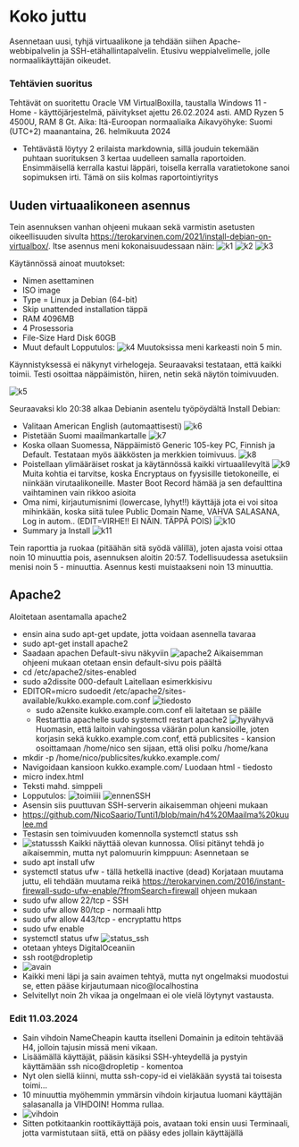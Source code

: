 # Koko juttu

Asennetaan uusi, tyhjä virtuaalikone ja tehdään siihen Apache-webbipalvelin ja SSH-etähallintapalvelin. 
Etusivu weppialvelimelle, jolle normaalikäyttäjän oikeudet.

### Tehtävien suoritus
Tehtävät on suoritettu Oracle VM VirtualBoxilla, taustalla Windows 11 - Home - käyttöjärjestelmä, päivitykset ajettu 26.02.2024 asti. AMD Ryzen 5 4500U, RAM 8 Gt. Aika:
Itä-Euroopan normaaliaika
Aikavyöhyke: Suomi (UTC+2)
maanantaina, 26. helmikuuta 2024
- Tehtävästä löytyy 2 erilaista markdownia, sillä jouduin tekemään puhtaan suorituksen 3 kertaa uudelleen samalla raportoiden. Ensimmäisellä kerralla kastui läppäri, toisella kerralla varatietokone sanoi sopimuksen irti. Tämä on siis kolmas raportointiyritys

## Uuden virtuaalikoneen asennus
Tein asennuksen vanhan ohjeeni mukaan sekä varmistin asetusten oikeellisuuden sivulta https://terokarvinen.com/2021/install-debian-on-virtualbox/.
Itse asennus meni kokonaisuudessaan näin:
![k1](https://github.com/NicoSaario/Tunti1/assets/156778628/213ae983-66dd-4a19-ab90-b46e8725bc84)
![k2](https://github.com/NicoSaario/Tunti1/assets/156778628/ad933363-4cf0-47a0-b588-1ac2dd5cac34)
![k3](https://github.com/NicoSaario/Tunti1/assets/156778628/70381f15-368d-4714-b766-295973a7e53a)

Käytännössä ainoat muutokset:
- Nimen asettaminen
- ISO image
- Type = Linux ja Debian (64-bit)
- Skip unattended installation täppä
- RAM 4096MB
- 4 Prosessoria
- File-Size Hard Disk 60GB
- Muut default
  Lopputulos:
  ![k4](https://github.com/NicoSaario/Tunti1/assets/156778628/6ab6dd15-6b66-49e0-b45f-5a6fd1f1af5f)
  Muutoksissa meni karkeasti noin 5 min. 

Käynnistyksessä ei näkynyt virhelogeja. Seuraavaksi testataan, että kaikki toimii. Testi osoittaa näppäimistön, hiiren, netin sekä näytön toimivuuden.

![k5](https://github.com/NicoSaario/Tunti1/assets/156778628/73f976eb-ad24-4e39-bd57-53c383e6ef23)

Seuraavaksi klo 20:38 alkaa Debianin asentelu työpöydältä Install Debian:
- Valitaan American English (automaattisesti)
![k6](https://github.com/NicoSaario/Tunti1/assets/156778628/e31ec90f-d1f2-4cfc-ae50-e2c6731c8b3d)
- Pistetään Suomi maailmankartalle
  ![k7](https://github.com/NicoSaario/Tunti1/assets/156778628/817c5a31-cf55-4ce0-b8df-9415a8466083)
- Koska ollaan Suomessa, Näppäimistö Generic 105-key PC, Finnish ja Default. Testataan myös ääkkösten ja merkkien toimivuus.
![k8](https://github.com/NicoSaario/Tunti1/assets/156778628/98665290-141f-42db-b87f-445027f5e1d1)
- Poistellaan ylimääräiset roskat ja käytännössä kaikki virtuaalilevyltä
  ![k9](https://github.com/NicoSaario/Tunti1/assets/156778628/2ec5dcd9-e506-4789-a5df-8ed7544b5685)
Muita kohtia ei tarvitse, koska Encryptaus on fyysisille tietokoneille, ei niinkään virutaalikoneille. Master Boot Record hämää ja sen defaulttina vaihtaminen vain rikkoo asioita
- Oma nimi, kirjautumisnimi (lowercase, lyhyt!!) käyttäjä jota ei voi sitoa mihinkään, koska siitä tulee Public Domain Name, VAHVA SALASANA, Log in autom.. (EDIT=VIRHE!! EI NÄIN. TÄPPÄ POIS)
  ![k10](https://github.com/NicoSaario/Tunti1/assets/156778628/25506aa4-5985-4a6c-8110-66f858c7955d)
- Summary ja Install
![k11](https://github.com/NicoSaario/Tunti1/assets/156778628/66aca1d7-4724-4965-93fd-2581fe420973)

Tein raporttia ja ruokaa (pitäähän sitä syödä välillä), joten ajasta voisi ottaa noin 10 minuuttia pois, asennuksen aloitin 20:57. Todellisuudessa asetuksiin menisi noin 5 - minuuttia.
Asennus kesti muistaakseni noin 13 minuuttia.


## Apache2
Aloitetaan asentamalla apache2
- ensin aina sudo apt-get update, jotta voidaan asennella tavaraa
- sudo apt-get install apache2
- Saadaan apachen Default-sivu näkyviin
![apache2](https://github.com/NicoSaario/Tunti1/assets/156778628/acca735f-112b-4b8a-9bce-e23f8f5e2123)
Aikaisemman ohjeeni mukaan otetaan ensin default-sivu pois päältä
- cd /etc/apache2/sites-enabled
- sudo a2dissite 000-default 
Laitellaan esimerkkisivu
- EDITOR=micro sudoedit /etc/apache2/sites-available/kukko.example.com.conf
  ![tiedosto](https://github.com/NicoSaario/Tunti1/assets/156778628/98bcdcec-4037-45a5-91aa-d52d26ecb492)
  - sudo a2ensite kukko.example.com.conf eli laitetaan se päälle
  - Restarttia apachelle sudo systemctl restart apache2
  ![hyvähyvä](https://github.com/NicoSaario/Tunti1/assets/156778628/ade419dc-f8fc-41a3-bc32-2d6157669918)
Huomasin, että laitoin vahingossa väärän polun kansioille, joten korjasin sekä kukko.example.com.conf, että publicsites - kansion osoittamaan /home/nico sen sijaan, että olisi polku /home/kana
- mkdir -p /home/nico/publicsites/kukko.example.com/
- Navigoidaan kansioon kukko.example.com/
Luodaan html - tiedosto
- micro index.html
- Teksti mahd. simppeli
- Lopputulos:
![toimiiii](https://github.com/NicoSaario/Tunti1/assets/156778628/1aef4d43-e641-4a38-9cd2-4ac274b028cb)
![ennenSSH](https://github.com/NicoSaario/Tunti1/assets/156778628/db669d7d-e264-4edc-8305-c7583e915eba)
- Asensin siis puuttuvan SSH-serverin aikaisemman ohjeeni mukaan
- https://github.com/NicoSaario/Tunti1/blob/main/h4%20Maailma%20kuulee.md
- Testasin sen toimivuuden komennolla systemctl status ssh
- ![statusssh](https://github.com/NicoSaario/Tunti1/assets/156778628/2daeca5e-9932-4bde-981b-b85b704411e2)
Kaikki näyttää olevan kunnossa. Olisi pitänyt tehdä jo aikaisemmin, mutta nyt palomuurin kimppuun:
Asennetaan se
- sudo apt install ufw
- systemctl status ufw - tällä hetkellä inactive (dead)
Korjataan muutama juttu, eli tehdään muutama reikä https://terokarvinen.com/2016/instant-firewall-sudo-ufw-enable/?fromSearch=firewall ohjeen mukaan
- sudo ufw allow 22/tcp - SSH
- sudo ufw allow 80/tcp - normaali http
- sudo ufw allow 443/tcp - encryptattu https
- sudo ufw enable
- systemctl status ufw
![status_ssh](https://github.com/NicoSaario/Tunti1/assets/156778628/8a356861-fcc9-4aef-9fd8-01132d466a29)
- otetaan yhteys DigitalOceaniin
- ssh root@dropletip
- ![avain](https://github.com/NicoSaario/Tunti1/assets/156778628/b0d1a584-c682-4dd2-b6cb-e7d3fcb076b3)
- Kaikki meni läpi ja sain avaimen tehtyä, mutta nyt ongelmaksi muodostui se, etten pääse kirjautumaan nico@localhostina
- Selvitellyt noin 2h vikaa ja ongelmaan ei ole vielä löytynyt vastausta.


### Edit 11.03.2024
- Sain vihdoin NameCheapin kautta itselleni Domainin ja editoin tehtävää H4, jolloin tajusin missä meni vikaan.
- Lisäämällä käyttäjät, pääsin käsiksi SSH-yhteydellä ja pystyin käyttämään ssh nico@dropletip - komentoa
- Nyt olen siellä kiinni, mutta ssh-copy-id ei vieläkään syystä tai toisesta toimi...
- 10 minuuttia myöhemmin ymmärsin vihdoin kirjautua luomani käyttäjän salasanalla ja VIHDOIN! Homma rullaa.
- ![vihdoin](https://github.com/NicoSaario/Tunti1/assets/156778628/0e3cf953-0dc2-46c1-9e69-a90bc7b8a81a)
- Sitten potkitaankin roottikäyttäjä pois, avataan toki ensin uusi Terminaali, jotta varmistutaan siitä, että on pääsy edes jollain käyttäjällä












